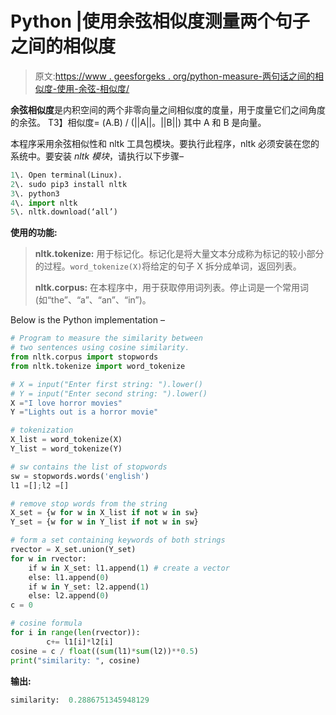 # Python |使用余弦相似度测量两个句子之间的相似度

> 原文:[https://www . geesforgeks . org/python-measure-两句话之间的相似度-使用-余弦-相似度/](https://www.geeksforgeeks.org/python-measure-similarity-between-two-sentences-using-cosine-similarity/)

**余弦相似度**是内积空间的两个非零向量之间相似度的度量，用于度量它们之间角度的余弦。
T3】相似度= (A.B) / (||A||。||B||) 其中 A 和 B 是向量。

本程序采用余弦相似性和 nltk 工具包模块。要执行此程序，nltk 必须安装在您的系统中。要安装 *nltk 模块*，请执行以下步骤–

```py
1\. Open terminal(Linux).
2\. sudo pip3 install nltk
3\. python3
4\. import nltk
5\. nltk.download(‘all’)
```

**使用的功能:**

> **nltk.tokenize:** 用于标记化。标记化是将大量文本分成称为标记的较小部分的过程。`word_tokenize(X)`将给定的句子 X 拆分成单词，返回列表。
> 
> **nltk.corpus:** 在本程序中，用于获取停用词列表。停止词是一个常用词(如“the”、“a”、“an”、“in”)。

Below is the Python implementation –

```py
# Program to measure the similarity between 
# two sentences using cosine similarity.
from nltk.corpus import stopwords
from nltk.tokenize import word_tokenize

# X = input("Enter first string: ").lower()
# Y = input("Enter second string: ").lower()
X ="I love horror movies"
Y ="Lights out is a horror movie"

# tokenization
X_list = word_tokenize(X) 
Y_list = word_tokenize(Y)

# sw contains the list of stopwords
sw = stopwords.words('english') 
l1 =[];l2 =[]

# remove stop words from the string
X_set = {w for w in X_list if not w in sw} 
Y_set = {w for w in Y_list if not w in sw}

# form a set containing keywords of both strings 
rvector = X_set.union(Y_set) 
for w in rvector:
    if w in X_set: l1.append(1) # create a vector
    else: l1.append(0)
    if w in Y_set: l2.append(1)
    else: l2.append(0)
c = 0

# cosine formula 
for i in range(len(rvector)):
        c+= l1[i]*l2[i]
cosine = c / float((sum(l1)*sum(l2))**0.5)
print("similarity: ", cosine)
```

**输出:**

```py
similarity:  0.2886751345948129

```